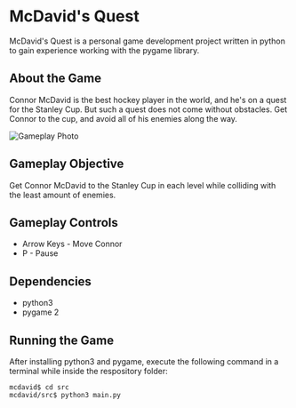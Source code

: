 # McDavid's Quest

McDavid's Quest is a personal game development project written in python to gain experience working with the pygame library.

## About the Game
Connor McDavid is the best hockey player in the world, and he's on a quest for the Stanley Cup. But such a quest does not come without obstacles. Get Connor to the cup, and avoid all of his enemies along the way.

![Gameplay Photo](https://github.com/paetond1/mcdavid/gameplay.png) 

## Gameplay Objective
Get Connor McDavid to the Stanley Cup in each level while colliding with the least amount of enemies.

## Gameplay Controls
* Arrow Keys - Move Connor
* P - Pause

## Dependencies
* python3
* pygame 2

## Running the Game
After installing python3 and pygame, execute the following command in a terminal while inside the respository folder:
```
mcdavid$ cd src
mcdavid/src$ python3 main.py
``` 





